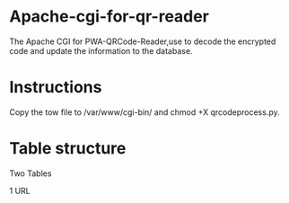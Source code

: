 # Apache-cgi-for-qr-reader

The Apache CGI for PWA-QRCode-Reader,use to decode the encrypted code and update the information to the database.

# Instructions

Copy the tow file to /var/www/cgi-bin/ and chmod +X qrcodeprocess.py.

# Table structure
Two Tables 

1  URL 

